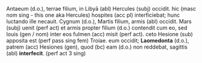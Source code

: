 Antaeum (d.o.), terrae filium, in Libyā (abl) Hercules (subj) occidit. hic (masc nom sing - this one aka Hercules) hospites (acc pl) interficiebat; hunc luctando ille necauit. Cygnum (d.o.), Martis filium, armis (abl) occidit. Mars (subj) uenit (perf act) et armis propter filium (d.o.) contendit cum eo, sed Iouis (gen / nom) inter eos fulmen (acc) misit (perf act). ceto Hesione (sub) apposita est (perf pass sing fem) Troiae. eum occidit; **Laomedonta** (d.o.), patrem (acc) Hesiones (gen), quod (bc) eam (d.o.) non reddebat, sagittis (abl) **interfecit**. (perf act 3 sing)
